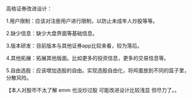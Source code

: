 

高格证券改进设计：

1.用户限制：应该对注册用户进行限制，以防止未成年人炒股等等。

2.缺少信息：缺少大盘界面等基础信息。

3.版本研发：目前版本与其他证券app比较来看，较为落后。

4.其他拓展：拓展其他版面。比如更多的投资信息，更多的交易信息等。

5.自由选股：应该增加选股的自由。实现选股自由化，将鸡蛋放到不同的篮子里，分散风险。





【本人对股市不太了解 emm  也没炒过股 可能改进设计比较浅显 但尽力了。。

